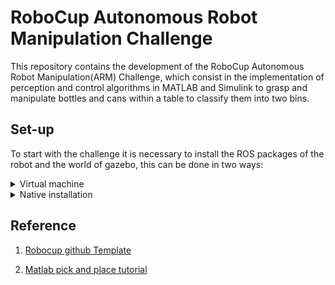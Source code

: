 # RoboCup Autonomous Robot Manipulation Challenge
This repository contains the development of the RoboCup Autonomous Robot Manipulation(ARM) Challenge, which consist in the implementation of perception and control algorithms in MATLAB and Simulink to grasp and manipulate bottles and cans within a table to classify them into two bins.


## Set-up
To start with the challenge it is necessary to install the ROS packages of the robot and the world of gazebo, this can be done in two ways:

<details close>
    <summary>
        Virtual machine
    </summary>
    If the configuration is done from Windows or you don't want to install ROS on Ubuntu (or other Linux distros), you can use the virtual machine provided by Robocup and Mathworks.
    <ul>
        <li>VMWare
            <ol>
                <li type="1">Download the <a href="https://www.vmware.com/co/products/workstation-player/workstation-player-evaluation.html">VMWare Workstation</a> version for your OS and install it. <em>Don't forget to select the use non comercial version when installing.</em> </li>
                <li type="1">Download the <a href="https://ssd.mathworks.com/supportfiles/ros/virtual_machines/v2/ros_melodic_dashing_gazebov9_linux_win_v3.zip">archive</a> with the virtual machine and unzip. </li>
                <li type="1"> Finally, open the virtual machine and start it. When a window appears asking if you copied or moved the virtual machine, select <em>I copied it.</em> </li>
            </ol>
        </li>
        <li>VirtualBox
            <ol>
                <li> Download <a href="https://www.virtualbox.org/wiki/Downloads">Virtual Box</a> version for your OS and install it (to use virtual box in full screen, install <a href=https://www.virtualbox.org/manual/ch04.html">Guest additions</a>).</li>
                <li type="1">Follow the same step for <a href="#VMware_install">VMWare</a>.</li>
                <li type="1">Set the network as NAT.</li>
                <li type="1"> Open the virtual machine and start it.</li>
            </ol>
        </li>
    </ul>
    <blockquote>For a complete installation guide, see <a href="https://la.mathworks.com/support/product/robotics/ros2-vm-installation-instructions-v4.html">Mathworks page</a>.</blockquote>
    <p align="center">
        <img src="https://user-images.githubusercontent.com/30636259/163751315-c7d1fa6f-35cc-41d8-9890-12e9e77a1084.png" alt="vm" width="50%">
    </p>
    When the virtual machine is started, you can start ROS open the file <b>Example World 1.desktop</b>(or <b>*2.desktop</b> to run the second world) in the <em>RoboCup Challenge</em> folder located in the desktop, or launch the nodes with the following commands:

<!-- cd
./start-robocup-example-world-1.sh # or *-2.sh -->

</details>

<details close>
    <summary>
        Native installation
    </summary>
    In order to use the host computer resources in a better way, it is possible to install ROS(melodic or noetic) and the necessary packages to run the challenge simulation.
</details>

## Reference 
1. [Robocup github Template](https://github.com/mathworks-robotics/templates-robocup-robot-manipulation-challenge)

2. [Matlab pick and place tutorial](https://www.mathworks.com/help/robotics/ug/pick-and-place-workflow-in-gazebo-using-ros.html)

<!-- * kortex_control
* ros-controllers
* kortex_description
* kortex_gazebo
* kortex_gazebo_camera -->